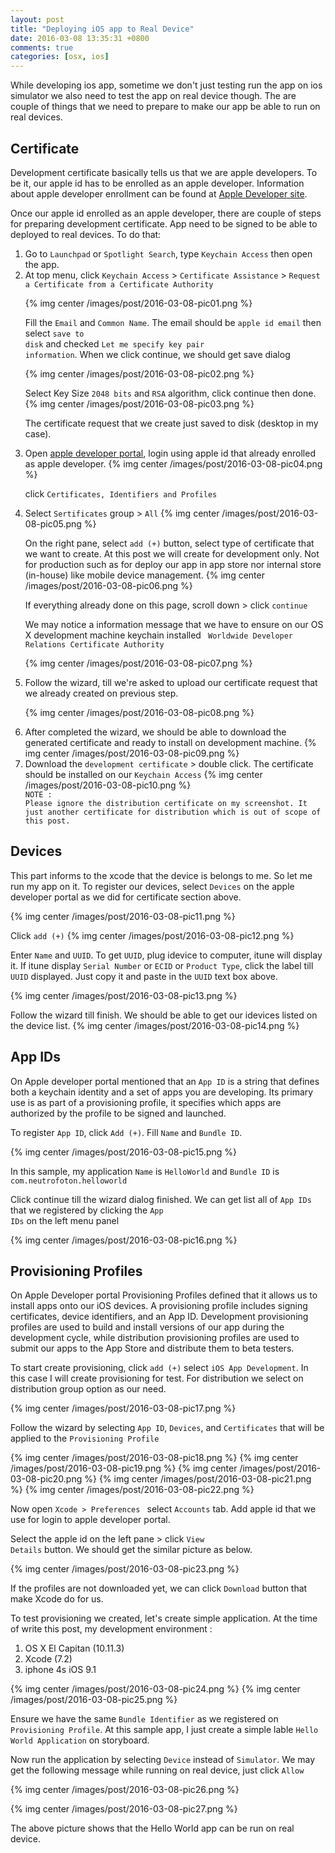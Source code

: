```yaml
---
layout: post
title: "Deploying iOS app to Real Device"
date: 2016-03-08 13:35:31 +0800
comments: true
categories: [osx, ios]
---
```


While developing ios app, sometime we don't just testing run the app on ios simulator we also need to test the app on real device though. The are couple of things that we need to prepare to make our app be able to run on real devices.


<h2>Certificate</h2>
Development certificate basically tells us that we are apple developers. To be it, our apple id has to be enrolled as an apple developer. Information about apple developer enrollment can be found at <a href="https://developer.apple.com/programs/enroll/">Apple Developer site</a>.

Once our apple id enrolled as an apple developer, there are couple of steps for preparing development certificate. App need to be signed to be able to deployed to real devices. To do that:

<ol type="1">

<li>Go to <code>Launchpad</code> or <code>Spotlight Search</code>, type <code>Keychain Access</code> then open the app.
</li>

<li>At top menu, click <code>Keychain Access</code> > <code>Certificate Assistance</code> > <code>Request a Certificate from a Certificate Authority</code>

{% img center /images/post/2016-03-08-pic01.png %}

Fill the <code>Email</code> and <code>Common Name</code>. The email should be <code>apple id email</code> then select <code>save to disk</code> and checked <code>Let me specify key pair information</code>. When we click continue, we should get save dialog

{% img center /images/post/2016-03-08-pic02.png %}

Select Key Size <code>2048 bits</code> and <code>RSA</code> algorithm, click continue then done.
{% img center /images/post/2016-03-08-pic03.png %}

The certificate request that we create just saved to disk (desktop in my case).

</li>

<li>
Open <a href="https://developer.apple.com/membercenter/index.action">apple developer portal</a>, login using apple id that already enrolled as apple developer.
{% img center /images/post/2016-03-08-pic04.png %}

click <code>Certificates, Identifiers and Profiles</code>

</li>
<li>
Select <code>Sertificates</code> group > <code>All</code>
{% img center /images/post/2016-03-08-pic05.png %}

On the right pane, select <code>add (+)</code> button, select type of certificate that we want to create. At this post we will create for development only. Not for production such as for deploy our app in app store nor internal store (in-house) like mobile device management.
{% img center /images/post/2016-03-08-pic06.png %}

If everything already done on this page, scroll down > click <code>continue</code>

We may notice a information message that we have to ensure on our OS X development machine keychain installed <code>
Worldwide Developer Relations Certificate Authority</code>

{% img center /images/post/2016-03-08-pic07.png %}

</li>
<li>
Follow the wizard, till we're asked to upload our certificate request that we already created on previous step.

{% img center /images/post/2016-03-08-pic08.png %}

</li>
<li>
After completed the wizard, we should be able to download the generated certificate and ready to install on development machine.
{% img center /images/post/2016-03-08-pic09.png %}

</li>
<li>
Download the <code>development certificate</code> > double click. The certificate should be installed on our <code>Keychain Access</code>
{% img center /images/post/2016-03-08-pic10.png %}

<code>
NOTE :
Please ignore the distribution certificate on my screenshot. It just another certificate for distribution which is out of scope of this post.
</code>
</li>
</ol>


<h2>Devices</h2>
This part informs to the xcode that the device is belongs to me. So let me run my app on it. To register our devices, select <code>Devices</code> on the apple developer portal as we did for certificate section above.

{% img center /images/post/2016-03-08-pic11.png %}

Click <code>add (+)</code>
{% img center /images/post/2016-03-08-pic12.png %}

Enter <code>Name</code> and <code>UUID</code>. To get <code>UUID</code>, plug idevice to computer, itune will display it. If itune display <code>Serial Number</code> or <code>ECID</code> or <code>Product Type</code>,  click the label till <code>UUID</code> displayed. Just copy it and paste in the <code>UUID</code> text box above.

{% img center /images/post/2016-03-08-pic13.png %}

Follow the wizard till finish. We should be able to get our idevices listed on the device list.
{% img center /images/post/2016-03-08-pic14.png %}


<h2>App IDs</h2>
On Apple developer portal mentioned that an <code>App ID</code> is a string that defines both a keychain identity and a set of apps you are developing. Its primary use is as part of a provisioning profile, it specifies which apps are authorized by the profile to be signed and launched.

To register <code>App ID</code>, click <code>Add (+)</code>. Fill <code>Name</code> and <code>Bundle ID</code>.

{% img center /images/post/2016-03-08-pic15.png %}

In this sample, my application <code>Name</code> is <code>HelloWorld</code> and <code>Bundle ID</code> is <code>com.neutrofoton.helloworld</code>

Click continue till the wizard dialog finished.
We can get list all of <code>App IDs</code> that we registered by clicking  the <code>App IDs</code> on the left menu panel

{% img center /images/post/2016-03-08-pic16.png %}

<h2>Provisioning Profiles</h2>
On Apple Developer portal Provisioning Profiles defined that it allows us to install apps onto our iOS devices. A provisioning profile includes signing certificates, device identifiers, and an App ID. Development provisioning profiles are used to build and install versions of our app during the development cycle, while distribution provisioning profiles are used to submit our apps to the App Store and distribute them to beta testers.

To start create provisioning, click <code>add (+)</code> select <code>iOS App Development</code>. In this case I will create provisioning for test. For distribution we select on distribution group option as our need.

{% img center /images/post/2016-03-08-pic17.png %}

Follow the wizard by selecting <code>App ID</code>, <code>Devices</code>, and <code>Certificates</code> that will be applied to the <code>Provisioning Profile</code>

{% img center /images/post/2016-03-08-pic18.png %}
{% img center /images/post/2016-03-08-pic19.png %}
{% img center /images/post/2016-03-08-pic20.png %}
{% img center /images/post/2016-03-08-pic21.png %}
{% img center /images/post/2016-03-08-pic22.png %}

Now open <code>Xcode > Preferences </code> select <code>Accounts</code> tab. Add apple id that we use for login to apple developer portal.

Select the apple id on the left pane > click <code>View Details</code> button.
We should get the similar picture as below.

{% img center /images/post/2016-03-08-pic23.png %}

If the profiles are not downloaded yet, we can click <code>Download</code> button that make Xcode do for us.


To test provisioning we created, let's create simple application. At the time of write this post, my development environment :
<ol type="1">
<li> OS X El Capitan (10.11.3)</li>
<li>Xcode (7.2)</li>
<li>iphone 4s iOS 9.1</li>
</ol>

{% img center /images/post/2016-03-08-pic24.png %}
{% img center /images/post/2016-03-08-pic25.png %}

Ensure we have the same <code>Bundle Identifier</code> as we registered on <code>Provisioning Profile</code>. At this sample app, I just create a simple lable <code>Hello World Application</code> on storyboard.

Now run the application by selecting <code>Device</code> instead of <code>Simulator</code>. We may get the following message while running on real device, just click <code>Allow</code>

{% img center /images/post/2016-03-08-pic26.png %}

{% img center /images/post/2016-03-08-pic27.png %}

The above picture shows that the Hello World app can be run on real device.
